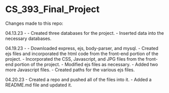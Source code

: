 # CS_393_Final_Project
Changes made to this repo:

04.13.23 - 
    - Created three databases for the project.
    - Inserted data into the necessary databases.

04.19.23 - 
    - Downloaded express, ejs, body-parser, and mysql.
    - Created ejs files and incorporated the html code from the front-end portion of the project.
    - Incorporated the CSS, Javascript, and JPG files from the front-end portion of the project.
    - Modified ejs files as necessary. 
    - Added two more Javascript files. 
    - Created paths for the various ejs files.

04.20.23
    - Created a repo and pushed all of the files into it.
    - Added a README.md file and updated it.